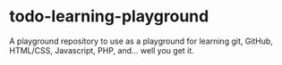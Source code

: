 todo-learning-playground
========================

A playground repository to use as a playground for learning git, GitHub, HTML/CSS, Javascript, PHP, and... well you get it.
